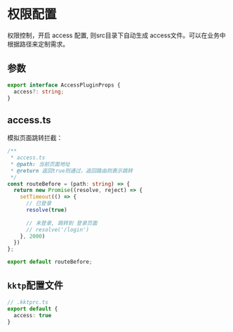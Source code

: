 权限配置
====

权限控制，开启 access 配置, 则src目录下自动生成 access文件。可以在业务中根据路径来定制需求。

## 参数

```ts
export interface AccessPluginProps {
  access?: string;
}

```

## access.ts

模拟页面跳转拦截：

```ts
/**
 * access.ts
 * @path: 当前页面地址
 * @return 返回true则通过，返回路由则表示跳转
 */
const routeBefore = (path: string) => {
  return new Promise((resolve, reject) => {
    setTimeout(() => {
      // 已登录
      resolve(true)
      
      // 未登录, 跳转到 登录页面
      // resolve('/login')
    }, 2000)
  })
};

export default routeBefore;
```

## `kktp`配置文件

```ts
// .kktprc.ts
export default {
  access: true
}
```
